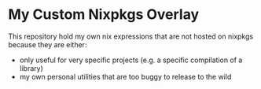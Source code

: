 # My Custom Nixpkgs Overlay

This repository hold my own nix expressions that are not hosted on nixpkgs because they are either:
 - only useful for very specific projects (e.g. a specific compilation of a library)
 - my own personal utilities that are too buggy to release to the wild
 
